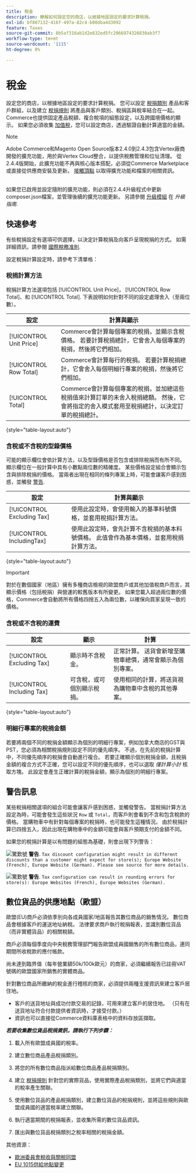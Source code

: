 ```yaml
---
title: 稅金
description: 瞭解如何設定您的商店，以根據地區設定的要求計算稅捐。
exl-id: bf807132-416f-497a-82c4-b00dba4d3092
feature: Taxes
source-git-commit: 8b5af316ab1d2e632ed5fc2066974326830ab3f7
workflow-type: tm+mt
source-wordcount: '1115'
ht-degree: 0%

---
```


# 稅金

設定您的商店，以根據地區設定的要求計算稅捐。 您可以設定 [稅捐類別](tax-class.md) 產品和客戶群組，以及建立 [稅捐規則](tax-rules.md) 將產品與客戶類別、稅捐區與稅率結合在一起。 Commerce也提供固定產品稅額、複合稅項的組態設定，以及跨國境價格的顯示。 如果您必須收集 [加值稅](vat.md)，您可以設定商店，透過驗證自動計算適當的金額。

>[!NOTE]
>
>Adobe Commerce和Magento Open Source版本2.4.0到2.4.3包含Vertex廠商開發的擴充功能，用於與Vertex Cloud整合，以提供稅務管理和位址清理。 從2.4.4版開始，此擴充功能不再與核心版本搭配，必須從Commerce Marketplace或直接從供應商安裝及更新。 [接觸頂點](https://marketplace.magento.com/partner/vertex_inc) 以取得擴充功能和檔案的相關資訊。<br><br>
>
>如果您已啟用並設定隨附的擴充功能，則必須在2.4.4升級程式中更新composer.json檔案，並管理後續的擴充功能更新。 另請參閱 [升級模組](https://experienceleague.adobe.com/docs/commerce-operations/upgrade-guide/modules/upgrade.html) 在 _升級指南_.

## 快速參考

有些稅捐設定有選項可供選擇，以決定計算稅捐及向客戶呈現稅捐的方式。 如需詳細資訊，請參閱 [國際稅務准則](international-tax-guidelines.md).

設定稅捐計算設定時，請參考下清單格：

### 稅捐計算方法

稅捐計算方法選項包括 [!UICONTROL Unit Price]， [!UICONTROL Row Total]、和 [!UICONTROL Total]. 下表說明如何針對不同的設定處理舍入（至兩位數）。

| 設定 | 計算與顯示 |
|--- |--- |
| [!UICONTROL Unit Price] | Commerce會計算每個專案的稅捐，並顯示含稅價格。 若要計算稅捐總計，它會舍入每個專案的稅捐，然後將它們相加。 |
| [!UICONTROL Row Total] | Commerce會計算每行的稅捐。 若要計算稅捐總計，它會舍入每個明細行專案的稅捐，然後將它們相加。 |
| [!UICONTROL Total] | Commerce會計算每個專案的稅捐，並加總這些稅捐值來計算訂單的未舍入稅捐總額。 然後，它會將指定的舍入模式套用至稅捐總計，以決定訂單的稅捐總計。 |

{style="table-layout:auto"}

### 含稅或不含稅的型錄價格

可能的顯示欄位會依計算方法，以及型錄價格是否包含或排除稅捐而有所不同。 顯示欄位在一般計算中具有小數點兩位數的精確度。 某些價格設定組合會顯示包含與排除稅捐的價格。 當兩者出現在相同的條列專案上時，可能會讓客戶感到困惑，並觸發 [警告](taxes.md#warning-messages).

| 設定 | 計算與顯示 |
|--- |--- |
| [!UICONTROL Excluding Tax] | 使用此設定時，會使用輸入的基準料號價格，並套用稅捐計算方法。 |
| [!UICONTROL IncludingTax] | 使用此設定時，會先計算不含稅捐的基本料號價格。 此值會作為基本價格，並套用稅捐計算方法。 |

{style="table-layout:auto"}

>[!IMPORTANT]
>
>對於在數個國家（地區）擁有多種商店檢視的歐盟商戶或其他加值稅商戶而言，其顯示價格（包括稅捐）與營運的較舊版本有所變更。 如果您載入超過兩位數的價格，Commerce會自動將所有價格四捨五入為兩位數，以確保向買家呈現一致的價格。

### 含稅或不含稅的運費

| 設定 | 顯示 | 計算 |
|--- |--- |--- |
| [!UICONTROL Excluding Tax] | 顯示時不含稅金。 | 正常計算。 送貨會新增至購物車總價，通常會顯示為個別專案。 |
| [!UICONTROL Including Tax] | 可含稅，或可個別顯示稅捐。 | 使用相同的計算，將送貨視為購物車中含稅的其他專案。 |

{style="table-layout:auto"}

### 明細行專案的稅捐金額

若要將兩個不同的稅捐金額顯示為個別的明細行專案，例如加拿大商店的GST與PST，您必須為相關稅捐規則設定不同的優先順序。 不過，在先前的稅捐計算中，不同優先順序的稅捐會自動進行複合。 若要正確顯示個別稅捐金額，且稅捐金額的複合方式不正確，您可以設定不同的優先順序，也可以選取 _僅計算小計_ 核取方塊。 此設定會產生正確計算的稅捐金額，顯示為個別的明細行專案。

## 警告訊息

某些稅捐相關選項的組合可能會讓客戶感到困惑，並觸發警告。 當稅捐計算方法設定為時，可能會發生這些狀況 `Row` 或 `Total`，而客戶則會看到不含和包含稅款的價格。 當購物車中有針對每個專案的稅捐時，也可能發生這種情況。 由於稅捐計算已四捨五入，因此出現在購物車中的金額可能會與客戶預期支付的金額不同。

如果您的稅捐計算是以有問題的組態為基礎，則會出現下列警告：

![驚歎號](../assets/icon-warning.png) **警告**. `Tax discount configuration might result in different discounts than a customer might expect for store(s); Europe Website (French), Europe Website (German). Please see source for more details.`

![驚歎號](../assets/icon-warning.png) **警告**. `Tax configuration can result in rounding errors for store(s): Europe Websites (French), Europe Websites (German).`

## 數位貨品的供應地點（歐盟）

歐盟(EU)商戶必須依季別向各成員國家/地區報告其數位商品的銷售情況。 數位商品會根據客戶的運送地址納稅。 法律要求商戶執行稅捐報表，並識別數位貨品（而非實體貨品）的相關稅額。

商戶必須每個季度向中央稅務管理部門報告歐盟成員國銷售的所有數位商品，連同期間所收稅款的應付帳款。

尚未達到臨界值（每年營業額50k/100k歐元）的商家，必須繼續報告已註冊VAT號碼的歐盟國家所銷售的實體商品。

針對數位商品所繳納的稅金進行稽核的商家，必須提供兩種支援資訊來建立客戶居住地。

- 客戶的送貨地址與成功付款交易的記錄，可用來建立客戶的居住地。 （只有在送貨地址符合付款提供者資訊時，才接受付款。）
- 資訊也可以直接從Commerce資料庫表格中的資料存放區擷取。

_**若要收集數位貨品稅捐資訊，請執行下列步驟：**_

1. 載入所有歐盟成員國的稅率。

1. 建立數位商品產品稅捐類別。

1. 將您的所有數位商品指派給數位商品產品稅捐類別。

1. 建立 [稅捐規則](tax-rules.md) 針對您的實際貨品，使用實際產品稅捐類別，並將它們與適當的稅率產生關聯。

1. 使用數位貨品的產品稅捐類別，建立數位貨品的稅捐規則，並將這些規則與歐盟成員國的適當稅率建立關聯。

1. 執行適當期間的稅捐報表，並收集所需的數位貨品資訊。

1. 匯出與數位貨品稅捐類別之稅率相關的稅捐金額。

其他資源：

- [歐洲委員會稅收與關稅同盟][1]
- [EU 1015供給地點變更][2]

[1]: https://europa.eu/youreurope/business/taxation/vat/vat-rules-rates/index_en.htm
[2]: https://www2.deloitte.com/global/en/services/tax.html

